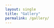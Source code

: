 ```yaml
---
layout: single
title: "Gallery"
permalink: /gallery/
---
```


<style>
.lb-close:focus,
.lb-prev:focus,
.lb-next:focus {
  outline: none !important;
  box-shadow: none !important;
}
  @media screen and (max-width: 768px) {
  .gallery-item {
    flex: 1 1 100% !important;
    max-width: 100% !important;
  }
}

@media screen and (max-width: 1024px) and (min-width: 769px) {
  .gallery-item {
    flex: 1 1 calc(50% - 20px) !important;
    max-width: calc(50% - 20px) !important;
  }
}
  <style>
  
<div class="gallery-item" style="flex: 1 1 calc(33.333% - 20px); max-width: calc(33.333% - 20px); text-align: center;">
  <a href="/assets/images/gallery_figs/{{ image.filename }}" data-lightbox="gallery" data-title="{{ image.title }}">
    <img src="/assets/images/gallery_figs/{{ image.filename }}" 
         alt="{{ image.title }}" 
         style="width: 100%; height: 200px; object-fit: cover; border-radius: 8px; box-shadow: 0 2px 8px rgba(0,0,0,0.2);" />
  </a>
  <div style="margin-top: 8px; font-size: 14px; color: #555;">{{ image.title }}</div>
  {% if image.description %}
  <div style="margin-top: 4px; font-size: 13px; color: #888; line-height: 1.4;">
    {{ image.description }}
  </div>
  {% endif %}
</div>





